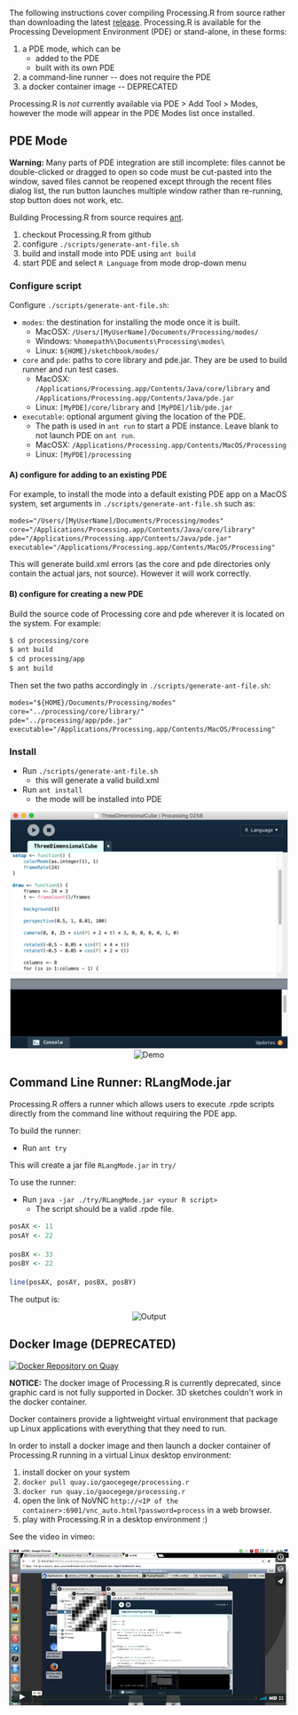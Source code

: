 The following instructions cover compiling Processing.R from source rather than downloading the latest [release](https://github.com/gaocegege/Processing.R/releases).
Processing.R is available for the Processing Development Environment (PDE) or stand-alone, in these forms:

1. a PDE mode, which can be
    - added to the PDE
    - built with its own PDE
1. a command-line runner -- does not require the PDE
1. a docker container image -- DEPRECATED

Processing.R is *not* currently available via PDE > Add Tool > Modes, however the mode will appear in the PDE Modes list once installed.

## PDE Mode

**Warning:** Many parts of PDE integration are still incomplete: files cannot be double-clicked or dragged to open so code must be cut-pasted into the window, saved files cannot be reopened except through the recent files dialog list, the run button launches multiple window rather than re-running, stop button does not work, etc.

Building Processing.R from source requires [ant](ant.apache.org/).

1. checkout Processing.R from github
1. configure `./scripts/generate-ant-file.sh`
1. build and install mode into PDE using `ant build`
1. start PDE and select `R Language` from mode drop-down menu

### Configure script

Configure `./scripts/generate-ant-file.sh`:

- `modes`: the destination for installing the mode once it is built.
  - MacOSX: `/Users/[MyUserName]/Documents/Processing/modes/`
  - Windows: `%homepath%\Documents\Processing\modes\`
  - Linux: `${HOME}/sketchbook/modes/`
- `core` and `pde`: paths to core library and pde.jar. They are be used to build runner and run test cases.
  - MacOSX: `/Applications/Processing.app/Contents/Java/core/library` and `/Applications/Processing.app/Contents/Java/pde.jar`
  - Linux: `[MyPDE]/core/library` and `[MyPDE]/lib/pde.jar`
- `executable`: optional argument giving the location of the PDE.
  - The path is used in `ant run` to start a PDE instance. Leave blank to not launch PDE on `ant run`.
  - MacOSX: `/Applications/Processing.app/Contents/MacOS/Processing`
  - Linux: `[MyPDE]/processing`

#### A) configure for adding to an existing PDE

For example, to install the mode into a default existing PDE app on a MacOS system, set arguments in `./scripts/generate-ant-file.sh` such as:

```
modes="/Users/[MyUserName]/Documents/Processing/modes"
core="/Applications/Processing.app/Contents/Java/core/library"
pde="/Applications/Processing.app/Contents/Java/pde.jar"
executable="/Applications/Processing.app/Contents/MacOS/Processing"
```

This will generate build.xml errors (as the core and pde directories only contain the actual jars, not source). However it will work correctly.

#### B) configure for creating a new PDE

Build the source code of Processing core and pde wherever it is located on the system. For example:

```bash
$ cd processing/core
$ ant build
$ cd processing/app
$ ant build
```

Then set the two paths accordingly in `./scripts/generate-ant-file.sh`:

```
modes="${HOME}/Documents/Processing/modes"
core="../processing/core/library/"
pde="../processing/app/pde.jar"
executable="/Applications/Processing.app/Contents/MacOS/Processing"
```

### Install

- Run `./scripts/generate-ant-file.sh`
  - this will generate a valid build.xml
- Run `ant install`
  - the mode will be installed into PDE

<div align="center">
	<img src="../img/editor.png" alt="Editor" width="500">
</div>

<div align="center">
	<img src="../img/demo.gif" alt="Demo" width="300">
</div>

## Command Line Runner: RLangMode.jar

Processing.R offers a runner which allows users to execute .rpde scripts directly from the command line without requiring the PDE app.

To build the runner:

- Run `ant try`

This will create a jar file `RLangMode.jar` in `try/`

To use the runner:

- Run `java -jar ./try/RLangMode.jar <your R script>`
  - The script should be a valid .rpde file.

```r
posAX <- 11
posAY <- 22

posBX <- 33
posBY <- 22

line(posAX, posAY, posBX, posBY)
```

The output is:

<div align="center">
	<img src="../img/demo.png" alt="Output" width="100">
</div>

## Docker Image (DEPRECATED)

[![Docker Repository on Quay](https://quay.io/repository/gaocegege/processing.r/status "Docker Repository on Quay")](https://quay.io/repository/gaocegege/processing.r)

**NOTICE:** The docker image of Processing.R is currently deprecated, since graphic card is not fully supported in Docker. 3D sketches couldn't work in the docker container.

Docker containers provide a lightweight virtual environment that package up Linux applications with everything that they need to run.

In order to install a docker image and then launch a docker container of Processing.R running in a virtual Linux desktop environment:

1. install docker on your system
1. `docker pull quay.io/gaocegege/processing.r`
1. `docker run quay.io/gaocegege/processing.r`
1. open the link of NoVNC `http://<IP of the container>:6901/vnc_auto.html?password=process` in a web browser.
1. play with Processing.R in a desktop environment :)

See the video in vimeo:

<div align="center">
	<a href="https://vimeo.com/225961911"><img src="../img/video.png" alt="Demo in Vimeo" width="600"></a>
</div>
